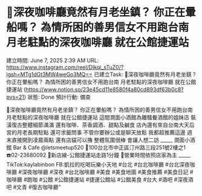 # 🌙深夜咖啡廳竟然有月老坐鎮？ 你正在暈船嗎？ 為情所困的善男信女不用跑台南 月老駐點的深夜咖啡廳 就在公館捷運站

建立時間: June 7, 2025 2:39 AM
URL: https://www.instagram.com/reel/DIkqi_sTuZ0/?igsh=MTg1dGt3MW4weGo3MQ==
已建立Task: 🌙深夜咖啡廳竟然有月老坐鎮？ 你正在暈船嗎？ 為情所困的善男信女不用跑台南 月老駐點的深夜咖啡廳 就在公館捷運站   (https://www.notion.so/23e45cd11e8580f4a80cd893df63b0c8?pvs=21) 
狀態: Done
預計行動: 備查

🌙深夜咖啡廳竟然有月老坐鎮？ 你正在暈船嗎？ 為情所困的善男信女不用跑台南 月老駐點的深夜咖啡廳 就在公館捷運站 這間澗面小酒館為離騷餐酒館的姐妹店 裝潢復古整體細節滿滿 還有咖啡、茶香調酒、甜點及鹹食 店內還有來自台南大天后宮的月老長期駐點 還可求籤問事 不管你要辦公或是聊天放鬆 我都超推薦這邊 週末直接開到凌晨兩點 還有店貓可以擼 整體氛圍很棒 會讓人想二訪 _____ 澗面小酒館 Bar & Cafe @letsmeetup520 📍100台北市中正區汀州路三段251號2樓之1 ☎️02-23680092 🚆新店線-公館捷運站走路1分鐘 📆營業時間依照店家為主 _____ TikTok:kaylabinbon FB:凱拉的吃喝玩樂小天地 #台北 #台北咖啡廳 #台北深夜咖啡廳 #深夜咖啡廳 #深夜 #台北咖啡廳 #美食 #美食地圖 #美食推薦 #美食日記 #咖啡廳 #跑咖 #公館 #公館捷運站 #捷運公館站 #公館美食 #台大 #酒吧 #深夜酒吧 #文青 #復古咖啡廳"